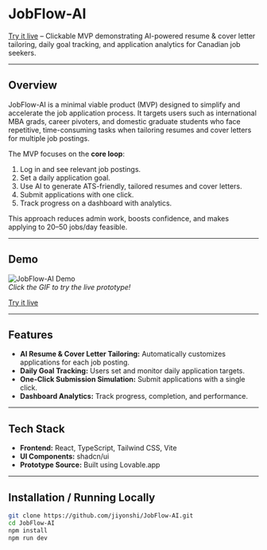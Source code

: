 # JobFlow-AI

[Try it live](https://jobflowai.lovable.app/) – Clickable MVP demonstrating AI-powered resume & cover letter tailoring, daily goal tracking, and application analytics for Canadian job seekers.

---

## Overview

JobFlow-AI is a minimal viable product (MVP) designed to simplify and accelerate the job application process. It targets users such as international MBA grads, career pivoters, and domestic graduate students who face repetitive, time-consuming tasks when tailoring resumes and cover letters for multiple job postings.  

The MVP focuses on the **core loop**:
1. Log in and see relevant job postings.  
2. Set a daily application goal.  
3. Use AI to generate ATS-friendly, tailored resumes and cover letters.  
4. Submit applications with one click.  
5. Track progress on a dashboard with analytics.

This approach reduces admin work, boosts confidence, and makes applying to 20–50 jobs/day feasible.

---

## Demo

![JobFlow-AI Demo](assets/demo.gif)  
*Click the GIF to try the live prototype!*  

[Try it live](https://jobflowai.lovable.app/)

---

## Features

- **AI Resume & Cover Letter Tailoring:** Automatically customizes applications for each job posting.  
- **Daily Goal Tracking:** Users set and monitor daily application targets.  
- **One-Click Submission Simulation:** Submit applications with a single click.  
- **Dashboard Analytics:** Track progress, completion, and performance.  

---

## Tech Stack

- **Frontend:** React, TypeScript, Tailwind CSS, Vite  
- **UI Components:** shadcn/ui  
- **Prototype Source:** Built using Lovable.app

---

## Installation / Running Locally

```bash
git clone https://github.com/jiyonshi/JobFlow-AI.git
cd JobFlow-AI
npm install
npm run dev
